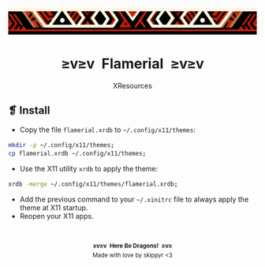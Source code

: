<p align="center">
  <img alt="" src="../../assets/ornament.png" width=1020 />
</p>
<h1 align="center">≥v≥v&ensp;Flamerial&ensp;≥v≥v</h1>
<p align="center">XResources</p>

## ❡ Install

- Copy the file `flamerial.xrdb` to `~/.config/x11/themes`:

```zsh
mkdir -p ~/.config/x11/themes;
cp flamerial.xrdb ~/.config/x11/themes;
```

- Use the X11 utility `xrdb` to apply the theme:

```zsh
xrdb -merge ~/.config/x11/themes/flamerial.xrdb;
```

- Add the previous command to your `~/.xinitrc` file to always apply the theme at X11 startup.
- Reopen your X11 apps.

&ensp;
<p align="center"><sup><strong>≥v≥v&ensp;Here Be Dragons!&ensp;≥v≥</strong><br />Made with love by skippyr <3</sup></p>
